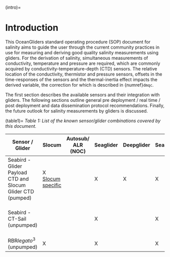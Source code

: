 (intro)=
# Introduction

This OceanGliders standard operating procedure (SOP) document for salinity aims to guide the user through the current community practices in use for measuring and deriving good quality salinity measurements using gliders. For the derivation of salinity, simultaneous measurements of conductivity, temperature and pressure are required, which are commonly acquired by conductivity-temperature-depth (CTD) sensors. The relative location of the conductivity, thermistor and pressure sensors, offsets in the time-responses of the sensors and the thermal-inertia effect impacts the derived variable, the correction for which is described in {numref}`dmqc`. 

The first section describes the available sensors and their integration with gliders. The following sections outline general pre deployment / real time / post deployment and data dissemination protocol recommendations. Finally, the future outlook for salinity measurements by gliders is discussed. 

(table1)=
*Table 1: List of the known sensor/glider combinations covered by this document.*

| Sensor / Glider  |  Slocum |  Autosub/ ALR (NOC) |  Seaglider | Deepglider  |  SeaExplorer |  Spray |  ATM Petrel |  Information |
|---|---|---|---|---|---|---|---|---|
| Seabird - Glider Payload CTD and Slocum Glider CTD (pumped) | X [Slocum specific](https://www.seabird.com/slocum-glider-ctd/product?id=60762467713)|   | X | X | X |   |   | [Link](https://www.seabird.com/glider-payload-ctd-gpctd/product?id=60762467712#) |
| Seabird - CT-Sail  (unpumped) |   |   | X |   | X |   |    | CT-Sail (provided by Sea-Bird on request) |
| RBR*legato*<sup>3</sup> (unpumped) | X |   | X |   | X |   | X | [Link](https://rbr-global.com/products/oem/rbrlegato) |
